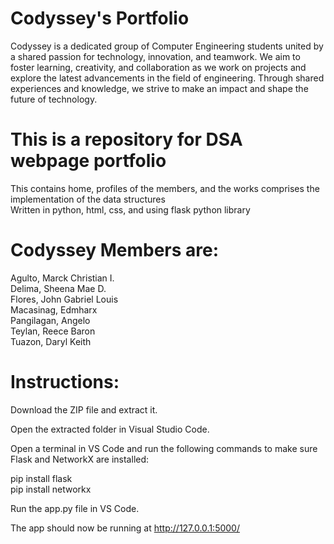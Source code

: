 # Codyssey's Portfolio <br>
Codyssey is a dedicated group of Computer Engineering students united by a shared passion for technology, innovation, and teamwork. We aim to foster learning, creativity, and collaboration as we work on projects and explore the latest advancements in the field of engineering. Through shared experiences and knowledge, we strive to make an impact and shape the future of technology. <br>

# This is a repository for DSA webpage portfolio <br>
This contains home, profiles of the members, and the works comprises the implementation of the data structures <br>
Written in python, html, css, and using flask python library<br>

# Codyssey Members are: <br>
Agulto, Marck Christian I. <br>
Delima, Sheena Mae D. <br>
Flores, John Gabriel Louis <br>
Macasinag, Edmharx <br>
Pangilagan, Angelo <br>
Teylan, Reece Baron <br>
Tuazon, Daryl Keith <br>

# Instructions: <br>
Download the ZIP file and extract it. <br>

Open the extracted folder in Visual Studio Code. <br>

Open a terminal in VS Code and run the following commands to make sure Flask and NetworkX are installed: <br>

pip install flask <br>
pip install networkx <br>

Run the app.py file in VS Code.<br>

The app should now be running at http://127.0.0.1:5000/ <br>